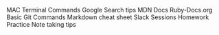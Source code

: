 MAC Terminal Commands
Google Search tips
MDN Docs
Ruby-Docs.org
Basic Git Commands
Markdown cheat sheet
Slack
Sessions
Homework
Practice
Note taking tips
